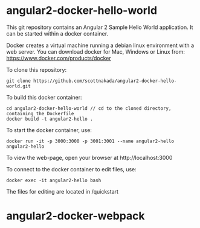 # angular2-docker-hello-world
This git repository contains an Angular 2 Sample Hello World application.
It can be started within a docker container.

Docker creates a virtual machine running a debian linux environment with a
web server.  You can download docker for Mac, Windows or Linux from:
https://www.docker.com/products/docker

To clone this repository:

	git clone https://github.com/scottnakada/angular2-docker-hello-world.git
	
To build this docker container:

	cd angular2-docker-hello-world // cd to the cloned directory, containing the Dockerfile
	docker build -t angular2-hello .

To start the docker container, use:

	docker run -it -p 3000:3000 -p 3001:3001 --name angular2-hello angular2-hello

To view the web-page, open your browser at http://localhost:3000

To connect to the docker container to edit files, use:

	docker exec -it angular2-hello bash

The files for editing are located in /quickstart
# angular2-docker-webpack
